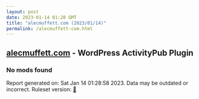 ```yaml
---
layout: post
date: 2023-01-14 01:28 GMT
title: "alecmuffett.com (2023/01/14)"
permalink: /alecmuffett-com.html
---
```


## [alecmuffett.com](https://alecmuffett.com) - WordPress ActivityPub Plugin

### No mods found

Report generated on: Sat Jan 14 01:28:58 2023. Data may be outdated or incorrect.
Ruleset version: [🧁](/version-cupcake)

